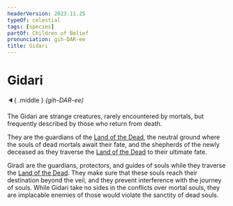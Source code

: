 ```yaml
---
headerVersion: 2023.11.25
typeOf: celestial
tags: [species]
partOf: Children of Belief
pronunciation: gih-DAR-ee
title: Gidari
---
```

# Gidari
:speaker:{ .middle } *(gih-DAR-ee)*  

The Gidari are strange creatures, rarely encountered by mortals, but frequently described by those who return from death. 

They are the guardians of the [Land of the Dead](<../../cosmology/multiverse/spiritual-realms/land-of-the-dead.md>), the neutral ground where the souls of dead mortals await their fate, and the shepherds of the newly deceased as they traverse the [Land of the Dead](<../../cosmology/multiverse/spiritual-realms/land-of-the-dead.md>) to their ultimate fate. 

Giradi are the guardians, protectors, and guides of souls while they traverse the [Land of the Dead](<../../cosmology/multiverse/spiritual-realms/land-of-the-dead.md>). They make sure that these souls reach their destination beyond the veil, and they prevent interference with the journey of souls. While Gidari take no sides in the conflicts over mortal souls, they are implacable enemies of those would violate the sanctity of dead souls.